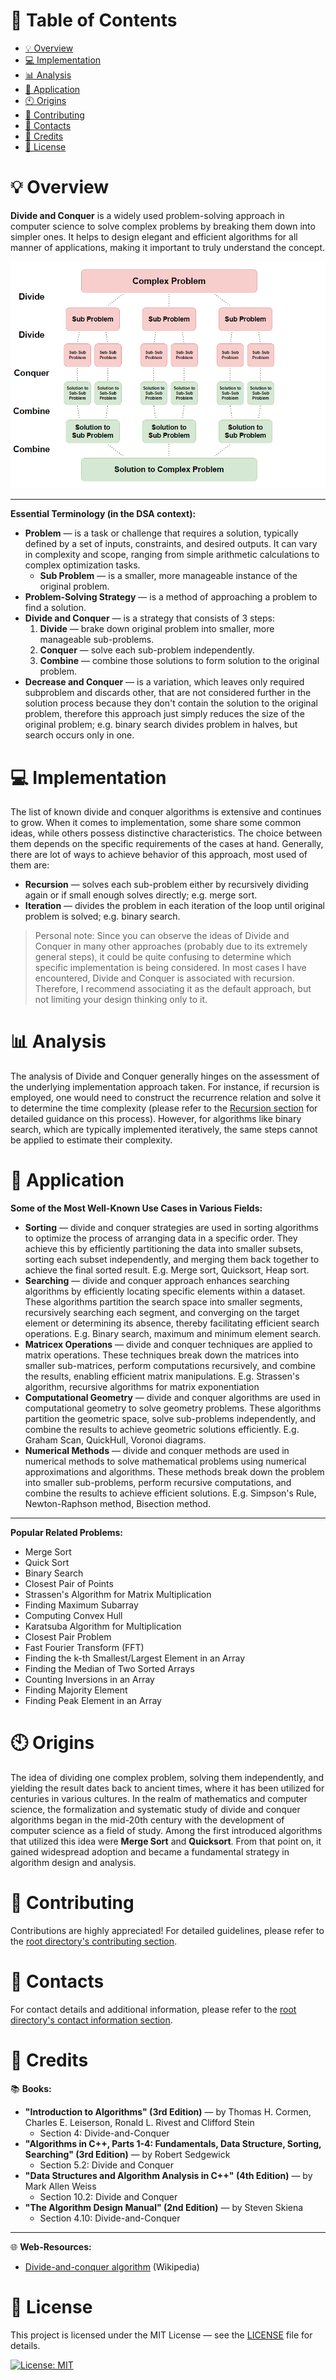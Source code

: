 # &#128209; Table of Contents
- [💡 Overview](#-overview)
- [💻 Implementation](#-implementation)
- [📊 Analysis](#-analysis)
- [📝 Application](#-application)
- [🕙 Origins](#-origins)
- [🤝 Contributing](#-contributing)
- [📧 Contacts](#-contacts)
- [🙏 Credits](#-credits)
- [🔏 License](#-license)



# &#128161; Overview
**Divide and Conquer** is a widely used problem-solving approach in computer science to solve complex problems by breaking them down into simpler ones. It helps to design elegant and efficient algorithms for all manner of applications, making it important to truly understand the concept.
<p align="center"><img src="./img/DivideAndConquer.png"/></p>

---
**Essential Terminology (in the DSA context):**
- **Problem** — is a task or challenge that requires a solution, typically defined by a set of inputs, constraints, and desired outputs. It can vary in complexity and scope, ranging from simple arithmetic calculations to complex optimization tasks.
  - **Sub Problem** — is a smaller, more manageable instance of the original problem.
- **Problem-Solving Strategy** — is a method of approaching a problem to find a solution.
- **Divide and Conquer** — is a strategy that consists of 3 steps: 
  1. **Divide** — brake down original problem into smaller, more manageable sub-problems.
  2. **Conquer** — solve each sub-problem independently.
  3. **Combine** — combine those solutions to form solution to the original problem.
- **Decrease and Conquer** — is a variation, which leaves only required subproblem and discards other, that are not considered further in the solution process because they don't contain the solution to the original problem, therefore this approach just simply reduces the size of the original problem; e.g. binary search divides problem in halves, but search occurs only in one.



# &#x1F4BB; Implementation
The list of known divide and conquer algorithms is extensive and continues to grow. When it comes to implementation, some share some common ideas, while others possess distinctive characteristics. The choice between them depends on the specific requirements of the cases at hand. Generally, there are lot of ways to achieve behavior of this approach, most used of them are:
- **Recursion** — solves each sub-problem either by recursively dividing again or if small enough solves directly; e.g. merge sort.
- **Iteration** — divides the problem in each iteration of the loop until original problem is solved; e.g. binary search.

> Personal note: Since you can observe the ideas of Divide and Conquer in many other approaches (probably due to its extremely general steps), it could be quite confusing to determine which specific implementation is being considered. In most cases I have encountered, Divide and Conquer is associated with recursion. Therefore, I recommend associating it as the default approach, but not limiting your design thinking only to it.



# &#128202; Analysis
The analysis of Divide and Conquer generally hinges on the assessment of the underlying implementation approach taken. For instance, if recursion is employed, one would need to construct the recurrence relation and solve it to determine the time complexity (please refer to the [Recursion section](https://github.com/vezzolter/DSA/tree/main/Algorithms/Recursion/Recursion.md) for detailed guidance on this process). However, for algorithms like binary search, which are typically implemented iteratively, the same steps cannot be applied to estimate their complexity.



# &#128221; Application
**Some of the Most Well-Known Use Cases in Various Fields:**
- **Sorting** — divide and conquer strategies are used in sorting algorithms to optimize the process of arranging data in a specific order. They achieve this by efficiently partitioning the data into smaller subsets, sorting each subset independently, and merging them back together to achieve the final sorted result. E.g. Merge sort, Quicksort, Heap sort.
- **Searching** — divide and conquer approach enhances searching algorithms by efficiently locating specific elements within a dataset. These algorithms partition the search space into smaller segments, recursively searching each segment, and converging on the target element or determining its absence, thereby facilitating efficient search operations. E.g. Binary search, maximum and minimum element search.
- **Matricex Operations** — divide and conquer techniques are applied to matrix operations. These techniques break down the matrices into smaller sub-matrices, perform computations recursively, and combine the results, enabling efficient matrix manipulations. E.g. Strassen's algorithm, recursive algorithms for matrix exponentiation
- **Computational Geometry** — divide and conquer algorithms are used in computational geometry to solve geometry problems. These algorithms partition the geometric space, solve sub-problems independently, and combine the results to achieve geometric solutions efficiently. E.g. Graham Scan, QuickHull, Voronoi diagrams.
- **Numerical Methods** — divide and conquer methods are used in numerical methods to solve mathematical problems using numerical approximations and algorithms. These methods break down the problem into smaller sub-problems, perform recursive computations, and combine the results to achieve efficient solutions. E.g. Simpson's Rule, Newton-Raphson method, Bisection method.

---
**Popular Related Problems:**
- Merge Sort
- Quick Sort
- Binary Search
- Closest Pair of Points
- Strassen's Algorithm for Matrix Multiplication
- Finding Maximum Subarray
- Computing Convex Hull
- Karatsuba Algorithm for Multiplication
- Closest Pair Problem
- Fast Fourier Transform (FFT)
- Finding the k-th Smallest/Largest Element in an Array
- Finding the Median of Two Sorted Arrays
- Counting Inversions in an Array
- Finding Majority Element
- Finding Peak Element in an Array



# &#x1F559; Origins
The idea of dividing one complex problem, solving them independently, and yielding the result dates back to ancient times, where it has been utilized for centuries in various cultures. In the realm of mathematics and computer science, the formalization and systematic study of divide and conquer algorithms began in the mid-20th century with the development of computer science as a field of study. Among the first introduced algorithms that utilized this idea were **Merge Sort** and **Quicksort**. From that point on, it gained widespread adoption and became a fundamental strategy in algorithm design and analysis.



# &#129309; Contributing
Contributions are highly appreciated! For detailed guidelines, please refer to the [root directory's contributing section](../../#-contributing).



# &#128231; Contacts
For contact details and additional information, please refer to the [root directory's contact information section](../../#-contacts).



# &#128591; Credits
&#128218; **Books:**
- **"Introduction to Algorithms" (3rd Edition)** — by Thomas H. Cormen, Charles E. Leiserson, Ronald L. Rivest and Clifford Stein
  - Section 4: Divide-and-Conquer
- **"Algorithms in C++, Parts 1-4: Fundamentals, Data Structure, Sorting, Searching" (3rd Edition)** — by Robert Sedgewick
  - Section 5.2: Divide and Conquer
- **"Data Structures and Algorithm Analysis in C++" (4th Edition)** — by Mark Allen Weiss
  - Section 10.2: Divide and Conquer
- **"The Algorithm Design Manual" (2nd Edition)** — by Steven Skiena
  - Section 4.10: Divide-and-Conquer

---  
&#127760; **Web-Resources:**  
- [Divide-and-conquer algorithm](https://en.wikipedia.org/wiki/Divide-and-conquer_algorithm) (Wikipedia)



# &#128271; License
This project is licensed under the MIT License — see the [LICENSE](https://github.com/vezzolter/DSA/blob/main/LICENSE) file for details.

[![License: MIT](https://img.shields.io/badge/License-MIT-yellow.svg)](https://opensource.org/licenses/MIT)